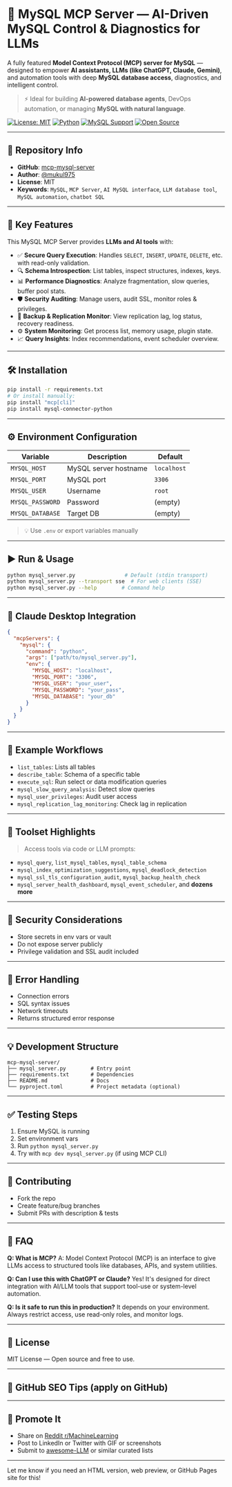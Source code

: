 # 🚀 MySQL MCP Server — AI-Driven MySQL Control & Diagnostics for LLMs

A fully featured **Model Context Protocol (MCP) server for MySQL** — designed to empower **AI assistants, LLMs (like ChatGPT, Claude, Gemini)**, and automation tools with deep **MySQL database access**, diagnostics, and intelligent control.

> ⚡ Ideal for building **AI-powered database agents**, DevOps automation, or managing **MySQL with natural language**.

[![License: MIT](https://img.shields.io/badge/License-MIT-yellow.svg)](https://opensource.org/licenses/MIT)
[![Python](https://img.shields.io/badge/Python-3.8%2B-blue.svg)](https://python.org)
[![MySQL Support](https://img.shields.io/badge/MySQL-5.7%20%7C%208.x-blue.svg)](https://www.mysql.com/)
[![Open Source](https://img.shields.io/badge/Open%20Source-Yes-brightgreen.svg)](https://github.com/mukul975/mcp-mysql-server)

---

## 📆 Repository Info

* **GitHub**: [mcp-mysql-server](https://github.com/mukul975/mcp-mysql-server)
* **Author**: [@mukul975](https://github.com/mukul975)
* **License**: MIT
* **Keywords**: `MySQL`, `MCP Server`, `AI MySQL interface`, `LLM database tool`, `MySQL automation`, `chatbot SQL`

---

## 🧠 Key Features

This MySQL MCP Server provides **LLMs and AI tools** with:

* ✅ **Secure Query Execution**: Handles `SELECT`, `INSERT`, `UPDATE`, `DELETE`, etc. with read-only validation.
* 🔍 **Schema Introspection**: List tables, inspect structures, indexes, keys.
* 📊 **Performance Diagnostics**: Analyze fragmentation, slow queries, buffer pool stats.
* 🛡️ **Security Auditing**: Manage users, audit SSL, monitor roles & privileges.
* 🧩 **Backup & Replication Monitor**: View replication lag, log status, recovery readiness.
* ⚙️ **System Monitoring**: Get process list, memory usage, plugin state.
* 📈 **Query Insights**: Index recommendations, event scheduler overview.

---

## 🛠️ Installation

```bash
pip install -r requirements.txt
# Or install manually:
pip install "mcp[cli]"
pip install mysql-connector-python
```

---

## ⚙️ Environment Configuration

| Variable         | Description           | Default     |
| ---------------- | --------------------- | ----------- |
| `MYSQL_HOST`     | MySQL server hostname | `localhost` |
| `MYSQL_PORT`     | MySQL port            | `3306`      |
| `MYSQL_USER`     | Username              | `root`      |
| `MYSQL_PASSWORD` | Password              | (empty)     |
| `MYSQL_DATABASE` | Target DB             | (empty)     |

> 💡 Use `.env` or export variables manually

---

## ▶️ Run & Usage

```bash
python mysql_server.py                # Default (stdin transport)
python mysql_server.py --transport sse  # For web clients (SSE)
python mysql_server.py --help        # Command help
```

---

## 🔗 Claude Desktop Integration

```json
{
  "mcpServers": {
    "mysql": {
      "command": "python",
      "args": ["path/to/mysql_server.py"],
      "env": {
        "MYSQL_HOST": "localhost",
        "MYSQL_PORT": "3306",
        "MYSQL_USER": "your_user",
        "MYSQL_PASSWORD": "your_pass",
        "MYSQL_DATABASE": "your_db"
      }
    }
  }
}
```

---

## 🧪 Example Workflows

* `list_tables`: Lists all tables
* `describe_table`: Schema of a specific table
* `execute_sql`: Run select or data modification queries
* `mysql_slow_query_analysis`: Detect slow queries
* `mysql_user_privileges`: Audit user access
* `mysql_replication_lag_monitoring`: Check lag in replication

---

## 🧰 Toolset Highlights

> Access tools via code or LLM prompts:

* `mysql_query`, `list_mysql_tables`, `mysql_table_schema`
* `mysql_index_optimization_suggestions`, `mysql_deadlock_detection`
* `mysql_ssl_tls_configuration_audit`, `mysql_backup_health_check`
* `mysql_server_health_dashboard`, `mysql_event_scheduler`, and **dozens more**

---

## 🔐 Security Considerations

* Store secrets in env vars or vault
* Do not expose server publicly
* Privilege validation and SSL audit included

---

## 🧪 Error Handling

* Connection errors
* SQL syntax issues
* Network timeouts
* Returns structured error response

---

## 💡 Development Structure

```text
mcp-mysql-server/
├── mysql_server.py        # Entry point
├── requirements.txt       # Dependencies
├── README.md              # Docs
└── pyproject.toml         # Project metadata (optional)
```

---

## ✅ Testing Steps

1. Ensure MySQL is running
2. Set environment vars
3. Run `python mysql_server.py`
4. Try with `mcp dev mysql_server.py` (if using MCP CLI)

---

## 🤝 Contributing

* Fork the repo
* Create feature/bug branches
* Submit PRs with description & tests

---

## 📄 FAQ

**Q: What is MCP?**
A: Model Context Protocol (MCP) is an interface to give LLMs access to structured tools like databases, APIs, and system utilities.

**Q: Can I use this with ChatGPT or Claude?**
Yes! It's designed for direct integration with AI/LLM tools that support tool-use or system-level automation.

**Q: Is it safe to run this in production?**
It depends on your environment. Always restrict access, use read-only roles, and monitor logs.

---

## 📄 License

MIT License — Open source and free to use.

---

## 🔎 GitHub SEO Tips (apply on GitHub)


---

## 📣 Promote It

* Share on [Reddit r/MachineLearning](https://www.reddit.com/r/MachineLearning/)
* Post to LinkedIn or Twitter with GIF or screenshots
* Submit to [awesome-LLM](https://github.com/Hannibal046/Awesome-LLM) or similar curated lists

---

Let me know if you need an HTML version, web preview, or GitHub Pages site for this!
